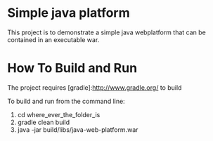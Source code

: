 Simple java platform
========================

This project is to demonstrate a simple java webplatform that can be contained in an executable war.

How To Build and Run
====================

The project requires [gradle]:http://www.gradle.org/ to build

To build and run from the command line:

1. cd where_ever_the_folder_is
2. gradle clean build
3. java -jar build/libs/java-web-platform.war
